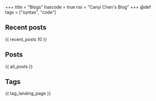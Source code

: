 +++
title = "Blogs"
hascode = true
rss = "Canyi Chen's Blog"
+++
@def tags = ["syntax", "code"]



## Recent posts

{{ recent_posts 10 }}

## Posts

{{ all_posts }}



## Tags

{{ tag_landing_page }}